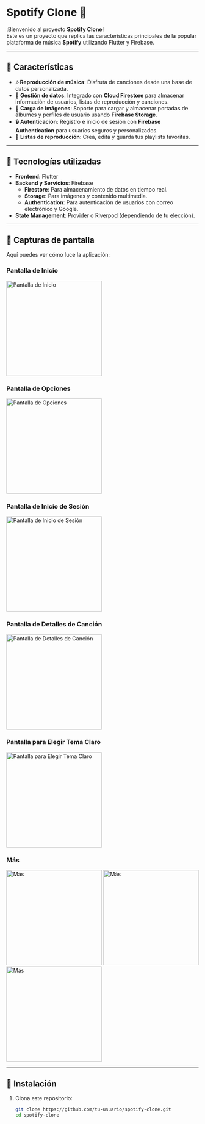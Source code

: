 # Spotify Clone 🎵

¡Bienvenido al proyecto **Spotify Clone**!  
Este es un proyecto que replica las características principales de la popular plataforma de música **Spotify** utilizando Flutter y Firebase.

---

## 🌟 Características

- **🎶 Reproducción de música**: Disfruta de canciones desde una base de datos personalizada.
- **📂 Gestión de datos**: Integrado con **Cloud Firestore** para almacenar información de usuarios, listas de reproducción y canciones.
- **📸 Carga de imágenes**: Soporte para cargar y almacenar portadas de álbumes y perfiles de usuario usando **Firebase Storage**.
- **🔒 Autenticación**: Registro e inicio de sesión con **Firebase Authentication** para usuarios seguros y personalizados.
- **🖤 Listas de reproducción**: Crea, edita y guarda tus playlists favoritas.

---

## 🚀 Tecnologías utilizadas

- **Frontend**: Flutter
- **Backend y Servicios**: Firebase
  - **Firestore**: Para almacenamiento de datos en tiempo real.
  - **Storage**: Para imágenes y contenido multimedia.
  - **Authentication**: Para autenticación de usuarios con correo electrónico y Google.
- **State Management**: Provider o Riverpod (dependiendo de tu elección).

---

## 🎨 Capturas de pantalla

Aquí puedes ver cómo luce la aplicación:

### Pantalla de Inicio
<img src="/images/1.jpg" alt="Pantalla de Inicio" width="250">

### Pantalla de Opciones
<img src="/images/2.jpg" alt="Pantalla de Opciones" width="250">

### Pantalla de Inicio de Sesión
<img src="/images/3.jpg" alt="Pantalla de Inicio de Sesión" width="250">

### Pantalla de Detalles de Canción
<img src="/images/4.jpg" alt="Pantalla de Detalles de Canción" width="250">

### Pantalla para Elegir Tema Claro
<img src="/images/5.jpg" alt="Pantalla para Elegir Tema Claro" width="250">

### Más
<img src="/images/6.jpg" alt="Más" width="250">
<img src="/images/7.jpg" alt="Más" width="250">
<img src="/images/8.jpg" alt="Más" width="250">



---

## 🔧 Instalación

1. Clona este repositorio:
   ```bash
   git clone https://github.com/tu-usuario/spotify-clone.git
   cd spotify-clone
